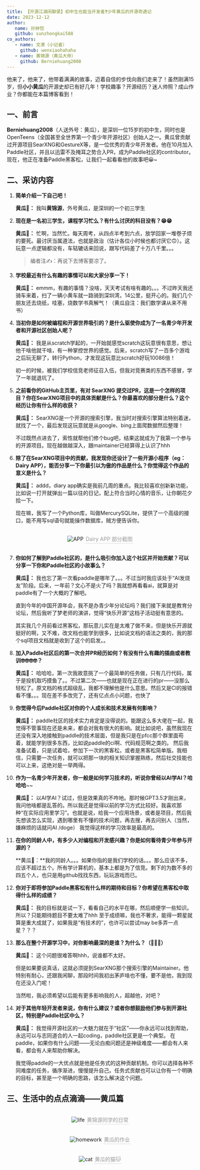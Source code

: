 ```yaml
---
title: 【开源江湖闲聊录】初中生也能当开发者❓少年黄瓜的开源奇遇记
date: 2023-12-12
author:
   name: 孙钟恺
   github: sunzhongkai588
co_authors:
   - name: 文潇（小记者）
     github: wenxiaohahaha
   - name: 黄锦源（黄瓜大帝）
     github: Berniehuang2008
---
```


他来了，他来了，他带着满满的故事，迈着自信的步伐向我们走来了！虽然刚满15岁，但**小小黄瓜**的开源史却已有好几年！学校趣事？开源经历？迷人帅照？成山作业？你都能在本篇博客看到！

<!-- more -->

<!-- 导入聊天框功能 -->
<script setup>
import Message from '../.vitepress/components/Message.vue'
import MessageBox from '../.vitepress/components/MessageBox.vue'
</script>

<!-- 图例样式 -->
<style>
figure {
   text-align: center;
}
figcaption {
   color: orange;
   border-bottom: 1px solid #d9d9d9;
   display: inline-block;
   color: #999;
   padding: 2px;
}
</style>

## 一、前言

**Berniehuang2008**（人送外号：黄瓜），是深圳一位15岁的初中生，同时也是OpenTeens（全国甚至全世界第一个青少年开源社区）创始人之一。黄瓜曾贡献过开源项目SearXNG和GestureX等，是一位优秀的青少年开发者。他在10月加入Paddle社区，并且以迅雷不及掩耳之势合入PR，成为Paddle社区的contributor。现在，他正在准备Paddle黑客松，让我们一起看看他的故事吧😀~

## 二、采访内容

1. **简单介绍一下自己吧！**

   **黄瓜🥒：** 我叫**黄锦源**，外号黄瓜，是深圳的一个初三学生

2. **现在是一名初三学生，课程学习忙么？有什么讨厌的科目没有？😁😁**

   **黄瓜🥒：** 忙啊，当然忙。每天周考，从四点半考到六点，放学回家一堆卷子烦的要死。最讨厌当属道法，也就是政治（估计各位小时候也都讨厌它🙃）。这玩意一点逻辑都没有，车轱辘话来回说，跟写代码差了十万八千里。。。

   > 编者注✍️：再说下去博客要凉了。

3. **学校最近有什么有趣的事情可以和大家分享一下！**

   **黄瓜🥒：** emmm，有趣的事情？没啥，天天考试有啥有趣的。。。不过昨天我还骑车来着，扫了一辆小黄车就一路骑到深圳湾，14公里，挺开心的。我们几个朋友还去烧纸，哇塞，烧数学书真解气！（黄瓜自注：我们数学课从来不用书）

4. **当初你是如何被编程和开源世界吸引的？是什么驱使你成为了一名青少年开发者和开源社区创始人呢？**

   **黄瓜🥒：** 我是从scratch学起的，一开始就感觉scratch这玩意很有意思，想让他干啥他就干啥，有一种掌控世界的感觉。后来，scratch写了一百多个游戏之后玩无聊了，转行Python，才发现这玩意比scratch好玩10086倍！

   初一的时候，被我们学校信竞老师征召入伍，但我对竞赛类的东西不感冒，学了一年就退坑了。

5. **之前看你的GitHub主页里，有对 SearXNG 提交过PR，这是一个怎样的项目？你在SearXNG项目中的具体贡献是什么？你最喜欢的部分是什么？这个经历让你有什么样的收获？**

   **黄瓜🥒：** SearXNG是一个开源的搜索引擎，我当时对搜索引擎算法特别着迷，就找了一个，最后发现这玩意就是从google、bing上面爬数据然后整理！

   不过既然点进去了，索性就帮他们修个bug吧，结果这就成为了我第一个参与的开源项目。现在越做越深入，跟maintainer已经算得上认识了hhh

6. **除了在SearXNG项目中的贡献，我发现你还设计了一些开源小程序（eg：Dairy APP），能否分享一下你最引以为傲的作品是什么？你觉得这个作品的意义是什么？**

   **黄瓜🥒：** addd，diary app确实是我前几周的重点。我比较喜欢创新新功能，比如说一打开就弹出一篇以往的日记，配上符合当时心情的音乐，让你朝花夕拾一下。

   现在嘛，我写了一个Python库，叫做MercurySQLite，提供了一个高级的接口，能不用写sql语句就能操作数据库，贼方便告诉你。

<!-- Dairy APP -->
   <div style="display: flex; justify-content: center">
    <figure style="width: 40%;">
      <img src="../images/huanggua-story/huanggua-01.jpg" alt="APP" />
      <figcaption>Dairy APP 部分截图</figcaption>
    </figure>
   </div>

7. **你如何了解到Paddle社区的，是什么吸引你加入这个社区并开始贡献？可以分享一下你和Paddle社区的小故事么？**

   **黄瓜🥒：** 我也忘了第一次看paddle是哪年了。。。不过当时我应该处于“AI发烧友”阶段。后来，一年前？文心不是火了吗？我就想再看看ai，就算是对paddle有了一个大概的了解吧。

   直到今年的中国开源年会，我不是办青少年分论坛吗？我们接下来就是教育分论坛，然后我听了梦老师的演讲，觉得“快乐开源”这档子活动挺有意思的。

   其实我几个月前看过黑客松，那玩意儿实在是太难了做不来，但是快乐开源就挺好的啊，又不难，改文档也能学到很多，比如说文档的语法之类的，我的那个sql项目文档就是收到了这个的启发。。

8. **加入Paddle社区后的第一次合并PR经历如何？有没有什么有趣的插曲或者教训🤓🤓🤓🤓？**

   **黄瓜🥒：** 哈哈哈，第一次我故意挑了一个最简单的任务做，只有几行代码，属于是投机取巧摸鱼了。。不过第二次——也就是现在正在进行的pr——没那么轻松了。原文档的格式超级乱，我都不理解他是什么意思。然后又是CI的报错看不懂。。。现在差不多改完了，还有亿点点小问题，也快了

9. **你觉得今后Paddle社区对你的个人成长和技术发展有何影响？**

   **黄瓜🥒：** paddle社区的技术实力肯定是没得说的。能跟这么多大佬在一起，我觉得不管事现在还是未来，都会对我有很大的影响。就比如说吧，虽然我现在还没有深入地接触到paddle的技术层面，但是我只是在pfcc那个群里面苟着，就能学到很多东西，比如说paddle的ci啊、代码规范啊之类的。
   然后我准备试着，只是试着哈，参加下一次的黑客松，或者是黑客松简单版。我相信，只需要一次任务，就可以把那一块的相关知识掌握熟练，然后社交技能也可以上来，这绝对是一举两得。

10.   **作为一名青少年开发者，你一般是如何学习技术的，听说你曾经以AI学AI？哈哈哈**~~

      **黄瓜🥒：** 以AI学AI？试过，但是效果真的不咋地。那时候GPT3.5才刚出来，我问他啥都是乱答的。所以我还是觉得以前的学习方式比较好。我喜欢那种“在实际应用里学习”。也就是说，给我一个应用场景，或者是项目，然后我先想该怎么实现，遇到哪里有不懂的技术问题，再去搜，再去问别人（当然，嫌麻烦的话就问AI /doge）
      我觉得这样的学习效率是最高的。

11.   **在你的同龄人中，有多少人对编程和开发感兴趣？你是如何看待青少年参与开源的？**

      **黄瓜🥒：**我的同龄人。。。如果你指的是我们学校的话。。。那么应该不多，应该不超过五个。所有学计算机的，基本上都是为了信竞。剩下的为数不多的四五个人，也只是用github找找东西，玩玩游戏而已。

12.   **你对于即将参加Paddle黑客松有什么样的期待和目标？你希望在黑客松中取得什么样的成绩？**

      **黄瓜🥒：** 我的目标就是试一下，看看自己的水平在哪，然后顺便学一些知识。所以？只能期待题目不要太难了hhh
      至于成绩嘛，我也不奢求，能得一颗星就算是重大成就了，如果我是“有技术的”，也许可以尝试may be多弄一点星？？？

13.   **那么在整个开源学习中，对你影响最深的是谁？为什么？（🤔🤔🤔）**

      **黄瓜🥒：** 这个问题很难答啊hhh，说谁都不太好。

      但是如果要说真话，这就必须提到SearXNG那个搜索引擎的Maintainer。他特别有耐心，还跟我闲聊，那段时间我初出茅庐啥也不懂，要不是他，我到现在还没入门呢！

      当然啦，我必须希望以后能有更多影响我的人，超越他，对吧？

14.   **对于其他年轻开发者来说，你有什么建议？或者你想鼓励他们参与到开源社区，特别是Paddle社区中么？**

      **黄瓜🥒：** 我觉得开源社区的一大魅力就在于“社区”——你永远可以找到帮助，永远可以与志同道合的人一起coding，paddle社区更是一个典型。
      在paddle，如果你有什么问题——无论白痴问题还是神级难度——都会有人来看，都会有人来帮助你解决。

      我觉得paddle的一大优点就是他是任务式的这种贡献机制。你可以选择各种不同难度的任务，循序渐进，慢慢提升自己。任务式贡献也可以让你有一个明确的目标，甚至是一个明确的思路，该怎么解决这个问题。

## 三、生活中的点点滴滴——黄瓜篇

<!-- life -->
   <div style="display: flex; justify-content: center">
    <figure style="width: 60%;">
      <img src="../images/huanggua-story/huanggua-02.jpg" alt="life" />
      <figcaption>黄锦源同学的日常</figcaption>
    </figure>
   </div>

 <!-- homework -->
   <div style="display: flex; justify-content: center">
    <figure style="width: 60%;">
      <img src="../images/huanggua-story/huanggua-03.jpg" alt="homework" />
      <figcaption>黄瓜的作业</figcaption>
    </figure>
   </div>

 <!-- cat -->
   <div style="display: flex; justify-content: center">
    <figure style="width: 60%;">
      <img src="../images/huanggua-story/huanggua-04.jpg" alt="cat" />
      <figcaption>黄瓜的猫🐱</figcaption>
    </figure>
   </div>
